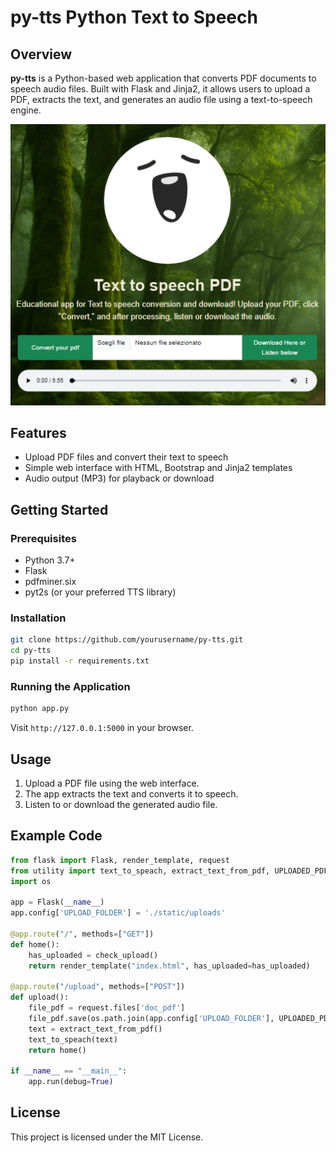 # py-tts Python Text to Speech

## Overview

**py-tts** is a Python-based web application that converts PDF documents to speech audio files. Built with Flask and Jinja2, it allows users to upload a PDF, extracts the text, and generates an audio file using a text-to-speech engine.

<p align="center">
    <img src="static/assets/image.png" alt="image of the py-tts app">
</p>

## Features

- Upload PDF files and convert their text to speech
- Simple web interface with HTML, Bootstrap and Jinja2 templates
- Audio output (MP3) for playback or download

## Getting Started

### Prerequisites

- Python 3.7+
- Flask
- pdfminer.six
- pyt2s (or your preferred TTS library)

### Installation

```bash
git clone https://github.com/yourusername/py-tts.git
cd py-tts
pip install -r requirements.txt
```

### Running the Application

```bash
python app.py
```

Visit `http://127.0.0.1:5000` in your browser.

## Usage

1. Upload a PDF file using the web interface.
2. The app extracts the text and converts it to speech.
3. Listen to or download the generated audio file.

## Example Code

```python
from flask import Flask, render_template, request
from utility import text_to_speach, extract_text_from_pdf, UPLOADED_PDF, AUDIO_PATH, check_upload
import os

app = Flask(__name__)
app.config['UPLOAD_FOLDER'] = './static/uploads'

@app.route("/", methods=["GET"])
def home():
    has_uploaded = check_upload()
    return render_template("index.html", has_uploaded=has_uploaded)

@app.route("/upload", methods=["POST"])
def upload():
    file_pdf = request.files['doc_pdf']
    file_pdf.save(os.path.join(app.config['UPLOAD_FOLDER'], UPLOADED_PDF))
    text = extract_text_from_pdf()
    text_to_speach(text)
    return home()

if __name__ == "__main__":
    app.run(debug=True)
```

## License

This project is licensed under the MIT License.